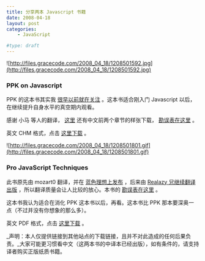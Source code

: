 ```yaml
---
title: 分享两本 Javascript 书籍
date: 2008-04-18
layout: post
categories:
    - JavaScript

#type: draft
---
```


![http://files.gracecode.com/2008_04_18/1208501592.jpg](http://files.gracecode.com/2008_04_18/1208501592.jpg)


### PPK on Javascript

PPK 的这本书其实我 [很早以前就在关注]({{site.urls}}/posts/993/) 。这本书适合刚入门 Javascript 以后，在继续提升自身水平的真空期内观看。

感谢 小马 等人的翻译， [这里](http://ued.taobao.com/blog/2008/02/23/ppk_on_javascript_translator_preface/) 还有中文前两个章节的样张下载， [勘误表在这里](http://ued.taobao.com/blog/errata/) 。

英文 CHM 格式，点击 [这里下载](http://www.box.net/shared/6qzj6wjwg4) 。

![http://files.gracecode.com/2008_04_18/1208501801.gif](http://files.gracecode.com/2008_04_18/1208501801.gif)


### Pro JavaScript Techniques

此书原先由 mozart0 翻译，并在 [蓝色理想上发布](http://bbs.blueidea.com/thread-2733371-1-1.html) ，后来由  [Realazy 兄继续翻译出版](http://realazy.org/jspro/) ，所以翻译质量会让人比较的放心。本书的 [勘误表在这里](http://realazy.org/jspro/erratra) 。

这本书我认为适合在消化 PPK 这本书以后，再看。这本书比 PPK 那本要深奥一点（不过并没有你想象的那么多）。

英文 PDF 格式，点击 [这里下载](http://www.box.net/shared/2m24hn6rok) 。

_声明：本人仅提供链接到其他站点的下载链接，且并不对此造成的任何后果负责。_大家可能更习惯看中文（这两本书的中译本已经出版），如有条件的，请支持译者购买正版纸质书籍。
